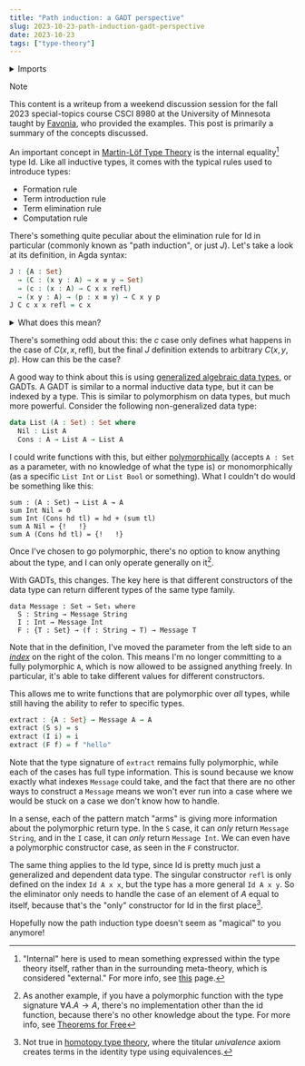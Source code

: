 ```yaml
---
title: "Path induction: a GADT perspective"
slug: 2023-10-23-path-induction-gadt-perspective
date: 2023-10-23
tags: ["type-theory"]
---
```


<details>
<summary>Imports</summary>

```
open import Relation.Binary.PropositionalEquality
open import Data.Integer
open import Data.Bool
open import Data.String
Int = ℤ
```

</details>

> [!NOTE]
> This content is a writeup from a weekend discussion session for the fall 2023 special-topics course CSCI 8980 at the University of Minnesota taught by [Favonia], who provided the examples.
> This post is primarily a summary of the concepts discussed.

An important concept in [Martin-Löf Type Theory][mltt] is the internal equality[^1] type $\mathrm{Id}$.
Like all inductive types, it comes with the typical rules used to introduce types:

[^1]:
    "Internal" here is used to mean something expressed within the type theory itself, rather than in the surrounding meta-theory, which is considered "external."
    For more info, see [this][equality] page.

- Formation rule
- Term introduction rule
- Term elimination rule
- Computation rule

There's something quite peculiar about the elimination rule for $\mathrm{Id}$ in particular (commonly known as "path induction", or just $J$).
Let's take a look at its definition, in Agda syntax:

```agda
J : {A : Set}
  → (C : (x y : A) → x ≡ y → Set)
  → (c : (x : A) → C x x refl)
  → (x y : A) → (p : x ≡ y) → C x y p
J C c x x refl = c x
```

<details>
  <summary>What does this mean?</summary>

An _eliminator_ rule defines how a type is used.
It's the primitive that often powers programming language features like pattern matching.
We can break this function down into each of the parameters it takes:

- $C$ is short for "motive".
  Think of $J$ as producing an $\mathrm{Id} \rightarrow C$ function, but we have to include the other components or else it's not complete.
- $c$ tells you how to handle the _only_ constructor to $\mathrm{Id}$, which is $\mathrm{refl}$.
  Think of this as a kind of pattern match on the $\mathrm{refl}$ case, since $\mathrm{Id}$ is just a regular inductive type.
- $x, y, p$ these are just a part of the final $\mathrm{Id} \rightarrow C$ function.

How $J$ is computed depends on your type theory's primitives; in HoTT you would define it in terms of something like transport.

</details>

There's something odd about this: the $c$ case only defines what happens in the case of $C(x, x, \mathrm{refl})$, but the final $J$ definition extends to arbitrary $C(x, y, p)$.
How can this be the case?

A good way to think about this is using [generalized algebraic data types][gadt], or GADTs.
A GADT is similar to a normal inductive data type, but it can be indexed by a type.
This is similar to polymorphism on data types, but much more powerful.
Consider the following non-generalized data type:

```agda
data List (A : Set) : Set where
  Nil : List A
  Cons : A → List A → List A
```

I could write functions with this, but either [polymorphically][polymorphism] (accepts `A : Set` as a parameter, with no knowledge of what the type is) or monomorphically (as a specific `List Int` or `List Bool` or something).
What I couldn't do would be something like this:

[polymorphism]: https://wiki.haskell.org/Polymorphism

```text
sum : (A : Set) → List A → A
sum Int Nil = 0
sum Int (Cons hd tl) = hd + (sum tl)
sum A Nil = {!   !}
sum A (Cons hd tl) = {!   !}
```

Once I've chosen to go polymorphic, there's no option to know anything about the type, and I can only operate generally on it[^2].

[^2]:
    As another example, if you have a polymorphic function with the type signature $\forall A . A \rightarrow A$, there's no implementation other than the $\mathrm{id}$ function, because there's no other knowledge about the type.
    For more info, see [Theorems for Free][free]

With GADTs, this changes.
The key here is that different constructors of the data type can return different types of the same type family.

```
data Message : Set → Set₁ where
  S : String → Message String
  I : Int → Message Int
  F : {T : Set} → (f : String → T) → Message T
```

Note that in the definition, I've moved the parameter from the left side to an [_index_][index] on the right of the colon.
This means I'm no longer committing to a fully polymorphic `A`, which is now allowed to be assigned anything freely.
In particular, it's able to take different values for different constructors.

[index]: https://agda.readthedocs.io/en/v2.6.4/language/data-types.html#indexed-datatypes

This allows me to write functions that are polymorphic over _all_ types, while still having the ability to refer to specific types.

```agda
extract : {A : Set} → Message A → A
extract (S s) = s
extract (I i) = i
extract (F f) = f "hello"
```

Note that the type signature of `extract` remains fully polymorphic, while each of the cases has full type information.
This is sound because we know exactly what indexes `Message` could take, and the fact that there are no other ways to construct a `Message` means we won't ever run into a case where we would be stuck on a case we don't know how to handle.

In a sense, each of the pattern match "arms" is giving more information about the polymorphic return type.
In the `S` case, it can _only_ return `Message String`, and in the `I` case, it can _only_ return `Message Int`.
We can even have a polymorphic constructor case, as seen in the `F` constructor.

The same thing applies to the $\mathrm{Id}$ type, since $\mathrm{Id}$ is pretty much just a generalized and dependent data type.
The singular constructor `refl` is only defined on the index `Id A x x`, but the type has a more general `Id A x y`.
So the eliminator only needs to handle the case of an element of $A$ equal to itself, because that's the "only" constructor for $\mathrm{Id}$ in the first place[^3].

[^3]: Not true in [homotopy type theory][hott], where the titular _univalence_ axiom creates terms in the identity type using equivalences.

Hopefully now the path induction type doesn't seem as "magical" to you anymore!

[mltt]: https://ncatlab.org/nlab/show/Martin-L%C3%B6f+dependent+type+theory
[equality]: https://ncatlab.org/nlab/show/equality#notions_of_equality_in_type_theory
[gadt]: https://en.wikipedia.org/wiki/Generalized_algebraic_data_type
[free]: https://www2.cs.sfu.ca/CourseCentral/831/burton/Notes/July14/free.pdf
[favonia]: https://favonia.org/
[hott]: https://homotopytypetheory.org/book/
